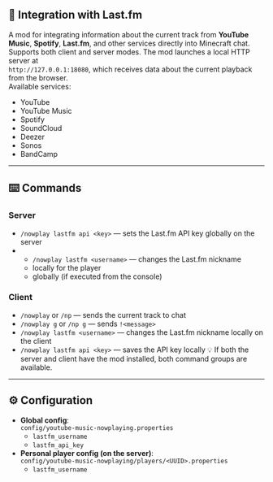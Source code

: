 ## 🔗 Integration with Last.fm
A mod for integrating information about the current track from **YouTube Music**, **Spotify**, **Last.fm**, and other services directly into Minecraft chat.  
Supports both client and server modes.
The mod launches a local HTTP server at  
`http://127.0.0.1:18080`, which receives data about the current playback from the browser.  
Available services:
- YouTube
- YouTube Music
- Spotify
- SoundCloud
- Deezer
- Sonos
- BandCamp
---
## ⌨️ Commands
### Server
- `/nowplay lastfm api <key>` — sets the Last.fm API key globally on the server
- - `/nowplay lastfm <username>` — changes the Last.fm nickname  
  - locally for the player  
  - globally (if executed from the console)
### Client
- `/nowplay` or `/np` — sends the current track to chat  
- `/nowplay g` or `/np g` — sends `!<message>`  
- `/nowplay lastfm <username>` — changes the Last.fm nickname locally on the client  
- `/nowplay lastfm api <key>` — saves the API key locally
💡 If both the server and client have the mod installed, both command groups are available.
---
## ⚙️ Configuration
- **Global config**:  
  `config/youtube-music-nowplaying.properties`  
  - `lastfm_username`  
  - `lastfm_api_key`  
- **Personal player config (on the server)**:  
  `config/youtube-music-nowplaying/players/<UUID>.properties`  
  - `lastfm_username`
